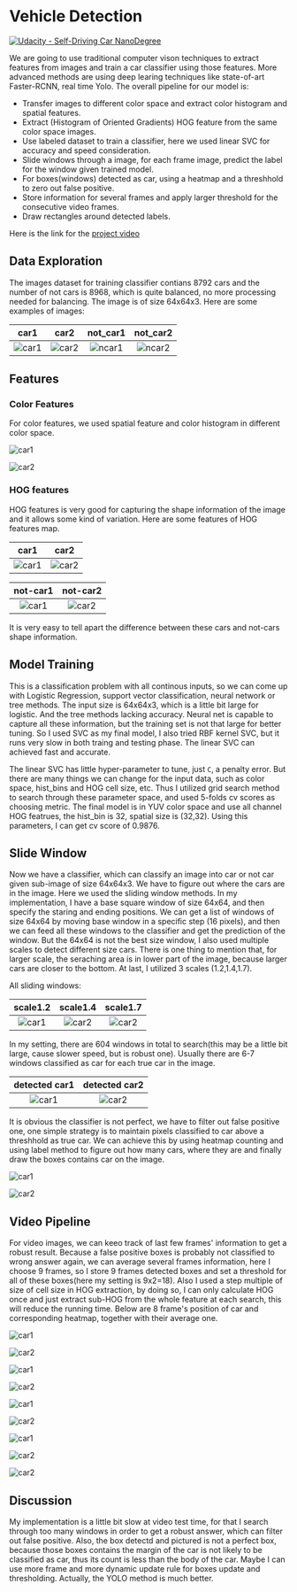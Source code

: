 # Vehicle Detection
[![Udacity - Self-Driving Car NanoDegree](https://s3.amazonaws.com/udacity-sdc/github/shield-carnd.svg)](http://www.udacity.com/drive)


We are going to use traditional computer vison techniques to extract features from images and train a car classifier using those features. More advanced methods are using deep learing techniques like state-of-art Faster-RCNN, real time Yolo. The overall pipeline for our model is:
* Transfer images to different color space and extract color histogram and spatial features.
* Extract (Histogram of Oriented Gradients) HOG feature from the same color space images.
* Use labeled dataset to train a classifier, here we used linear SVC for accuracy and speed consideration.
* Slide windows through a image, for each frame image, predict the label for the window given trained model.
* For boxes(windows) detected as car, using a heatmap and a threshhold to zero out false positive.
* Store information for several frames and apply larger threshold for the consecutive video frames.
* Draw rectangles around detected labels.

Here is the link for the [project video](https://youtu.be/3eRGb3b30Fk)

## Data Exploration
The images dataset for training classifier contians 8792 cars and the number of not cars is 8968, which is quite balanced, no more processing needed for balancing. The image is of size 64x64x3. Here are some examples of images:

car1             |  car2    | not_car1  | not_car2
:-------------------------:|:-------------------------:|:-----------:|:-----------:|
![car1](./examples/car1.png)  |  ![car2](./examples/car2.png)| ![ncar1](./examples/ncar1.png) | ![ncar2](./examples/ncar2.png)

## Features

### Color Features
For color features, we used spatial feature and color histogram in different color space.

![car1](./examples/rgb2.png)   

![car2](./examples/yuv2.png)

### HOG features
HOG features is very good for capturing the shape information of the image and it allows some kind of variation. Here are some features of HOG features map.


car1             |  car2    | 
:-------------------------:|:-------------------------:|
![car1](./examples/chog1.png)  |  ![car2](./examples/chog2.png)|

not-car1             |  not-car2    | 
:-------------------------:|:-------------------------:|
![car1](./examples/nchog1.png)  |  ![car2](./examples/nchog2.png)|

It is very easy to tell apart the difference between these cars and not-cars shape information.

## Model Training

This is a classification problem with all continous inputs, so we can come up with Logistic Regression, support vector classification, neural network or tree methods. The input size is 64x64x3, which is a little bit large for logistic. And the tree methods lacking accuracy. Neural net is capable to capture all these information, but the training set is not that large for better tuning. So I used SVC as my final model, I also tried RBF kernel SVC, but it runs very slow in both traing and testing phase. The linear SVC can achieved fast and accurate. 

The linear SVC has little hyper-parameter to tune, just `C`, a penalty error. But there are many things we can change for the input data, such as color space, hist_bins and HOG cell size, etc. Thus I utilized grid search method to search through these parameter space, and used 5-folds cv scores as choosing metric. The final model is in YUV color space and use all channel HOG featrues, the hist_bin is 32, spatial size is (32,32). Using this parameters, I can get cv score of 0.9876.


## Slide Window
Now we have a classifier, which can classify an image into car or not car given sub-image of size 64x64x3. We have to figure out where the cars are in the image. Here we used the sliding window methods. In my implementation, I have a base square window of size 64x64, and then specify the staring and ending positions. We can get a list of windows of size 64x64 by moving base window in a specific step (16 pixels), and then we can feed all these windows to the classifier and get the prediction of the window. But the 64x64 is not the best size window, I also used multiple scales to detect different size cars. There is one thing to mention that, for larger scale, the seraching area is in lower part of the image, because larger cars are closer to the bottom. At last, I utilized 3 scales (1.2,1.4,1.7).


All sliding windows:

scale1.2            |  scale1.4    |  scale1.7 |
:-------------------------:|:-------------------------:|:--------:|
![car1](./examples/win1.png)  |  ![car2](./examples/win2.png)| ![car2](./examples/win3.png)|


In my setting, there are 604 windows in total to search(this may be a little bit large, cause slower speed, but is robust one). Usually there are 6-7 windows classified as car for each true car in the image.

detected car1             |  detected car2    | 
:-------------------------:|:-------------------------:|
![car1](./examples/det1.png)  |  ![car2](./examples/det2.png)|

It is obvious the classifier is not perfect, we have to filter out false positive one, one simple strategy is to maintain pixels classified to car above a threshhold as true car. We can achieve this by using heatmap counting and using label method to figure out how many cars, where they are and finally draw the boxes contains car on the image.

![car1](./examples/heat1.png)  

![car2](./examples/heat2.png)


## Video Pipeline

For video images, we can keeo track of last few frames' information to get a robust result. Because a false positive boxes is probably not classified to wrong answer again, we can average several frames information, here I choose 9 frames, so I store 9 frames detected boxes and set a threshold for all of these boxes(here my setting is 9x2=18). Also I used a step multiple of size of cell size in HOG extraction, by doing so, I can only calculate HOG once and just extract sub-HOG from the whole feature at each search, this will reduce the running time. Below are 8 frame's position of car and corresponding heatmap, together with their average one.

![car1](./examples/f1.png) 

![car2](./examples/f2.png)

![car1](./examples/f3.png) 

![car2](./examples/f4.png)

![car1](./examples/f5.png) 

![car2](./examples/f6.png)

![car1](./examples/f7.png) 

![car2](./examples/f8.png)

![car2](./examples/ave.png)



## Discussion
My implementation is a little bit slow at video test time, for that I search through too many windows in order to get a robust answer, which can filter out false positive. Also, the box detectd and pictured is not a perfect box, because those boxes contains the margin of the car is not likely to be classified as car, thus its count is less than the body of the car. Maybe I can use more frame and more dynamic update rule for boxes update and thresholding. Actually, the YOLO method is much better.
